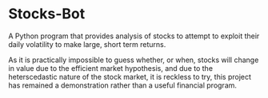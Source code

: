 # Stocks-Bot
A Python program that provides analysis of stocks to attempt to exploit their daily volatility to make large, short term returns.

As it is practically impossible to guess whether, or when, stocks will change in value due to the efficient market hypothesis, and due to the heterscedastic nature of
the stock market, it is reckless to try, this project has remained a demonstration rather than a useful financial program.
